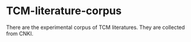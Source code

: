 # TCM-literature-corpus
There are the experimental corpus of TCM literatures. They are collected from CNKI.
